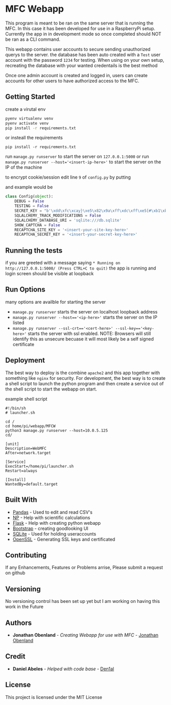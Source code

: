 # MFC Webapp

This program is meant to be ran on the same server that is running the MFC. In this case it has been developed for use in a RaspberryPi setup. Currently the app in in development mode so once completed should NOT be ran as a CLI command. 

This webapp contains user accounts to secure sending unauthorized querys to the server. the database has been auto created with a `Test` user account with the password `1234` for testing. When using on your own setup, recreating the database with your wanted credentails is the best method

Once one admin account is created and logged in, users can create accounts for other users to have authorized access to the MFC.


## Getting Started

create a virutal env

```bash
pyenv virtualenv venv
pyenv activate venv
pip install -r requirements.txt
```
or insteall the requirements
```
pip install -r requirements.txt
```
run `manage.py runserver` to start the server on `127.0.0.1:5000`
or run `manage.py runserver --host='<insert-ip-here>'` to start the server on the IP of the machine

to encrypt cookie/session edit line `9` of `config.py` by putting

and example would be
```python
class Config(object):
    DEBUG = False
    TESTING = False
    SECRET_KEY = "b'\xdd\xfc\xcay}\xe5\x82\x9a\xff\xdc\xff\xe5[#\xb1\xbj'"
    SQLALCHEMY_TRACK_MODIFICATIONS = False
    SQLALCHEMY_DATABASE_URI = 'sqlite:///db.sqlite'
    SHOW_CAPTCHA = False
    RECAPTCHA_SITE_KEY = '<insert-your-site-key-here>'
    RECAPTCHA_SECRET_KEY = '<insert-your-secret-key-here>'
```

## Running the tests

if you are greeted with a message saying `* Running on http://127.0.0.1:5000/ (Press CTRL+C to quit)` the app is running and login screen should be visible at loopback

## Run Options

many options are availble for starting the server
* `manage.py runserver` starts the server on localhost loopback address
* `manage.py runserver --host=='<ip-here>'` starts the server on the IP listed
* `manage.py runserver --ssl-crt=='<cert-here>' --ssl-key=='<key-here>'` starts the server with ssl enabled. NOTE: Browsers will still identify this as unsecure becuase it will most likely be a self signed certificate

## Deployment

The best way to deploy is the combine `apache2` and this app together with something like `nginx` for security. For development, the best way is to create a shell script to launch the python program and then create a service out of the shell script to start the webapp on start.

example shell script
```shell
#!/bin/sh
# launcher.sh

cd /
cd home/pi/webapp/MFCW
python3 manage.py runserver --host=10.0.5.125
cd/
```

```shell
[unit]
Description=WebMFC
After=network.target

[Service]
ExecStart=/home/pi/launcher.sh
Restart=always

[Install]
WantedBy=default.target
```

## Built With


* [Pandas](https://pandas.pydata.org/) - Used to edit and read CSV's
* [NP](http://cs231n.github.io/python-numpy-tutorial/) - Help with scientific calculations
* [Flask](http://flask.palletsprojects.com/en/1.1.x/) - Help with creating python webapp
* [Bootstrap](https://getbootstrap.com/) - creating goodlooking UI
* [SQLite](https://www.sqlite.org/index.html) - Used for holding useraccounts
* [OpenSSL](https://www.openssl.org/) - Generating SSL keys and certificated

## Contributing

If any Enhancements, Features or Problems arrise, Please submit a request on github

## Versioning

No versioning control has been set up yet but I am working on having this work in the Future 

## Authors

* **Jonathan Obenland** - *Creating Webapp for use with MFC* - [Jonathan Obenland](https://github.com/jobenland)

## Credit

* **Daniel Abeles** - *Helped with code base* - [Den1al](https://www.twitter.com/Daniel_Abeles)

## License

This project is licensed under the MIT License
